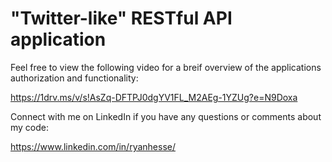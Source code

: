 # "Twitter-like" RESTful API application

Feel free to view the following video for a breif overview of the applications authorization and functionality:

https://1drv.ms/v/s!AsZq-DFTPJ0dgYV1FL_M2AEg-1YZUg?e=N9Doxa

Connect with me on LinkedIn if you have any questions or comments about my code:

https://www.linkedin.com/in/ryanhesse/
